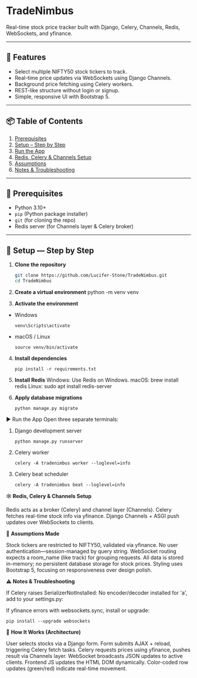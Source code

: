 # TradeNimbus

Real-time stock price tracker built with Django, Celery, Channels, Redis, WebSockets, and yfinance.

---

## 🚀 Features

- Select multiple NIFTY50 stock tickers to track.
- Real-time price updates via WebSockets using Django Channels.
- Background price fetching using Celery workers.
- REST-like structure without login or signup.
- Simple, responsive UI with Bootstrap 5.

---

## 📦 Table of Contents

1. [Prerequisites](#prerequisites)  
2. [Setup – Step by Step](#setup—step-by-step)  
3. [Run the App](#run-the-app)  
4. [Redis, Celery & Channels Setup](#redis-celery--channels-setup)  
5. [Assumptions](#assumptions)  
6. [Notes & Troubleshooting](#notes--troubleshooting)

---

## 🧩 Prerequisites

- Python 3.10+  
- `pip` (Python package installer)  
- `git` (for cloning the repo)  
- Redis server (for Channels layer & Celery broker)

---

## 🔧 Setup — Step by Step

1. **Clone the repository**

   ```bash
   git clone https://github.com/Lucifer-Stone/TradeNimbus.git
   cd TradeNimbus
   
2. **Create a virtual environment**
python -m venv venv

3. **Activate the environment**
- Windows
  ```
  venv\Scripts\activate
  ```
- macOS / Linux
  ```
  source venv/bin/activate
  ```
 4. **Install dependencies**
    ```
    pip install -r requirements.txt
    ```
 5. **Install Redis**
    Windows: Use Redis on Windows.
    macOS: brew install redis
    Linux: sudo apt install redis-server

 6. **Apply database migrations**
    ```
    python manage.py migrate
    ```
    
▶️ Run the App
Open three separate terminals:

  1. Django development server
     ```
     python manage.py runserver
     ```
  2. Celery worker
     ```
     celery -A tradenimbus worker --loglevel=info
     ```
  3. Celery beat scheduler
     ```
     celery -A tradenimbus beat --loglevel=info
     ```
     
🕸️ **Redis, Celery & Channels Setup**

Redis acts as a broker (Celery) and channel layer (Channels).
Celery fetches real-time stock info via yfinance.
Django Channels + ASGI push updates over WebSockets to clients.

📝 **Assumptions Made**

Stock tickers are restricted to NIFTY50, validated via yfinance.
No user authentication—session-managed by query string.
WebSocket routing expects a room_name (like track) for grouping requests.
All data is stored in-memory; no persistent database storage for stock prices.
Styling uses Bootstrap 5, focusing on responsiveness over design polish.

⚠️ **Notes & Troubleshooting**

If Celery raises SerializerNotInstalled: No encoder/decoder installed for 'a', add to your settings.py:

If yfinance errors with websockets.sync, install or upgrade:
```
pip install --upgrade websockets
```

🔄 **How It Works (Architecture)**

User selects stocks via a Django form.
Form submits AJAX + reload, triggering Celery fetch tasks.
Celery requests prices using yfinance, pushes result via Channels layer.
WebSocket broadcasts JSON updates to active clients.
Frontend JS updates the HTML DOM dynamically.
Color-coded row updates (green/red) indicate real-time movement.
